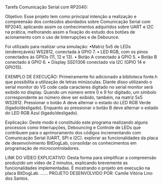 Tarefa Comunicação Serial com RP2040:

Objetivo: 
Esse projeto tem como principal intenção a realização e compreensão dos conteúdos abordados sobre  Comunicação Serial com RP2040, aplicando assim os conhecimentos adquiridos sobre UART e I2C na prática, melhorando assim a fixação do estudo dos botões de acionamento com o uso de Interrupções e de Debounce.

Foi utilizado para realizar uma simulação:
•Matriz 5x5 de LEDs (endereçáveis) WS2812, conectada à GPIO 7.
• LED RGB, com os pinos conectados às GPIOs (11, 12 e 13).
• Botão A conectado à GPIO 5.
• Botão B conectado à GPIO 6.
• Display SSD1306 conectado via I2C (GPIO 14 e GPIO15).

EXEMPLO DE EXECUÇÃO:
Primeiramente foi adicionado a biblioteca fonte.h que possibilita a utilização de letras minúsculas. Diante disso utilizando o serial monitor do VS code cada caracteres digitado no serial monitor será exibido no display.
Quando um número entre 0 e 9 for digitado, um símbolo correspondente ao número deve ser exibido, também, na matriz 5x5 WS2812.
Pressionar o botão A deve alternar o estado do LED RGB Verde (ligado/desligado). Enquanto ao pressionar o botão  B deve alternar o estado do LED RGB Azul (ligado/desligado).

Explicação: 
Deste modo é constituído este programa realizando alguns processos como Interrupções, Debouncing e Controle de LEDs  que contribuem para o aprimoramento dos códigos incrementando com Comunicação Serial (UART, SPI e I2C). explorar  as funcionalidades da placa de desenvolvimento BitDogLab, consolidar os conhecimentos em programação de  microcontroladores.

LINK DO VÍDEO EXPLICATIVO:
Desta forma para simplificar a compreensão produzido um vídeo de  2 minutos, explicando  brevemente as funcionalidades implementadas. E mostrando o  projeto em execução na placa BitDogLab.
......
PROJETO DESENVOLVIDO POR:
Camile Vitória Lino dos Santos.
